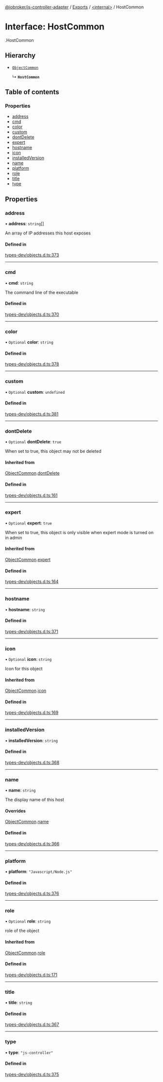 [@iobroker/js-controller-adapter](../README.md) / [Exports](../modules.md) / [<internal\>](../modules/internal_.md) / HostCommon

# Interface: HostCommon

[<internal>](../modules/internal_.md).HostCommon

## Hierarchy

- [`ObjectCommon`](internal_.ObjectCommon.md)

  ↳ **`HostCommon`**

## Table of contents

### Properties

- [address](internal_.HostCommon.md#address)
- [cmd](internal_.HostCommon.md#cmd)
- [color](internal_.HostCommon.md#color)
- [custom](internal_.HostCommon.md#custom)
- [dontDelete](internal_.HostCommon.md#dontdelete)
- [expert](internal_.HostCommon.md#expert)
- [hostname](internal_.HostCommon.md#hostname)
- [icon](internal_.HostCommon.md#icon)
- [installedVersion](internal_.HostCommon.md#installedversion)
- [name](internal_.HostCommon.md#name)
- [platform](internal_.HostCommon.md#platform)
- [role](internal_.HostCommon.md#role)
- [title](internal_.HostCommon.md#title)
- [type](internal_.HostCommon.md#type)

## Properties

### address

• **address**: `string`[]

An array of IP addresses this host exposes

#### Defined in

[types-dev/objects.d.ts:373](https://github.com/ioBroker/ioBroker.js-controller/blob/9e3b8273/packages/types-dev/objects.d.ts#L373)

___

### cmd

• **cmd**: `string`

The command line of the executable

#### Defined in

[types-dev/objects.d.ts:370](https://github.com/ioBroker/ioBroker.js-controller/blob/9e3b8273/packages/types-dev/objects.d.ts#L370)

___

### color

• `Optional` **color**: `string`

#### Defined in

[types-dev/objects.d.ts:378](https://github.com/ioBroker/ioBroker.js-controller/blob/9e3b8273/packages/types-dev/objects.d.ts#L378)

___

### custom

• `Optional` **custom**: `undefined`

#### Defined in

[types-dev/objects.d.ts:381](https://github.com/ioBroker/ioBroker.js-controller/blob/9e3b8273/packages/types-dev/objects.d.ts#L381)

___

### dontDelete

• `Optional` **dontDelete**: ``true``

When set to true, this object may not be deleted

#### Inherited from

[ObjectCommon](internal_.ObjectCommon.md).[dontDelete](internal_.ObjectCommon.md#dontdelete)

#### Defined in

[types-dev/objects.d.ts:161](https://github.com/ioBroker/ioBroker.js-controller/blob/9e3b8273/packages/types-dev/objects.d.ts#L161)

___

### expert

• `Optional` **expert**: ``true``

When set to true, this object is only visible when expert mode is turned on in admin

#### Inherited from

[ObjectCommon](internal_.ObjectCommon.md).[expert](internal_.ObjectCommon.md#expert)

#### Defined in

[types-dev/objects.d.ts:164](https://github.com/ioBroker/ioBroker.js-controller/blob/9e3b8273/packages/types-dev/objects.d.ts#L164)

___

### hostname

• **hostname**: `string`

#### Defined in

[types-dev/objects.d.ts:371](https://github.com/ioBroker/ioBroker.js-controller/blob/9e3b8273/packages/types-dev/objects.d.ts#L371)

___

### icon

• `Optional` **icon**: `string`

Icon for this object

#### Inherited from

[ObjectCommon](internal_.ObjectCommon.md).[icon](internal_.ObjectCommon.md#icon)

#### Defined in

[types-dev/objects.d.ts:169](https://github.com/ioBroker/ioBroker.js-controller/blob/9e3b8273/packages/types-dev/objects.d.ts#L169)

___

### installedVersion

• **installedVersion**: `string`

#### Defined in

[types-dev/objects.d.ts:368](https://github.com/ioBroker/ioBroker.js-controller/blob/9e3b8273/packages/types-dev/objects.d.ts#L368)

___

### name

• **name**: `string`

The display name of this host

#### Overrides

[ObjectCommon](internal_.ObjectCommon.md).[name](internal_.ObjectCommon.md#name)

#### Defined in

[types-dev/objects.d.ts:366](https://github.com/ioBroker/ioBroker.js-controller/blob/9e3b8273/packages/types-dev/objects.d.ts#L366)

___

### platform

• **platform**: ``"Javascript/Node.js"``

#### Defined in

[types-dev/objects.d.ts:376](https://github.com/ioBroker/ioBroker.js-controller/blob/9e3b8273/packages/types-dev/objects.d.ts#L376)

___

### role

• `Optional` **role**: `string`

role of the object

#### Inherited from

[ObjectCommon](internal_.ObjectCommon.md).[role](internal_.ObjectCommon.md#role)

#### Defined in

[types-dev/objects.d.ts:171](https://github.com/ioBroker/ioBroker.js-controller/blob/9e3b8273/packages/types-dev/objects.d.ts#L171)

___

### title

• **title**: `string`

#### Defined in

[types-dev/objects.d.ts:367](https://github.com/ioBroker/ioBroker.js-controller/blob/9e3b8273/packages/types-dev/objects.d.ts#L367)

___

### type

• **type**: ``"js-controller"``

#### Defined in

[types-dev/objects.d.ts:375](https://github.com/ioBroker/ioBroker.js-controller/blob/9e3b8273/packages/types-dev/objects.d.ts#L375)
